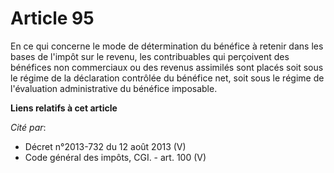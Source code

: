 # Article 95

En ce qui concerne le mode de détermination du bénéfice à retenir dans les bases de l'impôt sur le revenu, les contribuables
qui perçoivent des bénéfices non commerciaux ou des revenus assimilés sont placés soit sous le régime de la déclaration
contrôlée du bénéfice net, soit sous le régime de l'évaluation administrative du bénéfice imposable.

**Liens relatifs à cet article**

_Cité par_:

  - Décret n°2013-732 du 12 août 2013 (V)
  - Code général des impôts, CGI. - art. 100 (V)
